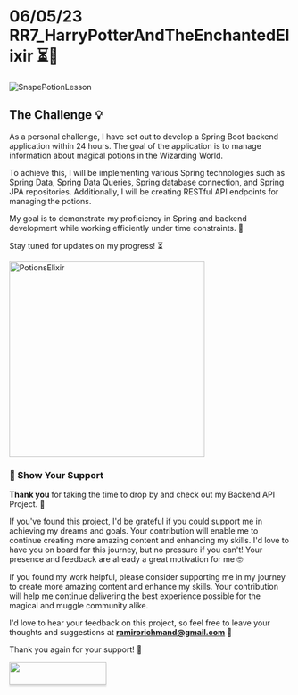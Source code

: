 # 06/05/23 RR7_HarryPotterAndTheEnchantedElixir ⏳🚧

<img src="https://user-images.githubusercontent.com/122550071/236642164-9442dc6f-1c6f-4332-b548-c03157577a7a.jpg" alt="SnapePotionLesson">

## The Challenge 💡

As a personal challenge, I have set out to develop a Spring Boot backend application within 24 hours. The goal of the application is to manage information about magical potions in the Wizarding World. 

To achieve this, I will be implementing various Spring technologies such as Spring Data, Spring Data Queries, Spring database connection, and Spring JPA repositories. Additionally, I will be creating RESTful API endpoints for managing the potions. 

My goal is to demonstrate my proficiency in Spring and backend development while working efficiently under time constraints. 🎯

Stay tuned for updates on my progress! ⏳

<img src="https://user-images.githubusercontent.com/122550071/236640722-cf2af8bd-a332-4bef-b5c8-16a48a27ecb9.jpg" alt="PotionsElixir" width="350"/>

<!-- Add BMC --> 

### 🤝 Show Your Support

<b> Thank you </b> for taking the time to drop by and check out my Backend API Project. 🙏

If you've found this project, I'd be grateful if you could support me in achieving my dreams and goals. Your contribution will enable me to continue creating more amazing content and enhancing my skills.  I'd love to have you on board for this journey, but no pressure if you can't! Your presence and feedback are already a great motivation for me 🤓

If you found my work helpful, please consider supporting me in my journey to create more amazing content and enhance my skills. Your contribution will help me continue delivering the best experience possible for the magical and muggle community alike.

I'd love to hear your feedback on this project, so feel free to leave your thoughts and suggestions at <b> ramirorichmand@gmail.com </b> 🌟

Thank you again for your support! 🙏

<a href="https://www.buymeacoffee.com/ramiro.richmand"><img src="https://www.buymeacoffee.com/assets/img/custom_images/orange_img.png" style="height: 41px !important;width: 174px !important;box-shadow: 0px 3px 2px 0px rgba(190, 190, 190, 0.5) !important;-webkit-box-shadow: 0px 3px 2px 0px rgba(190, 190, 190, 0.5) !important;"  target="_blank"></a>
